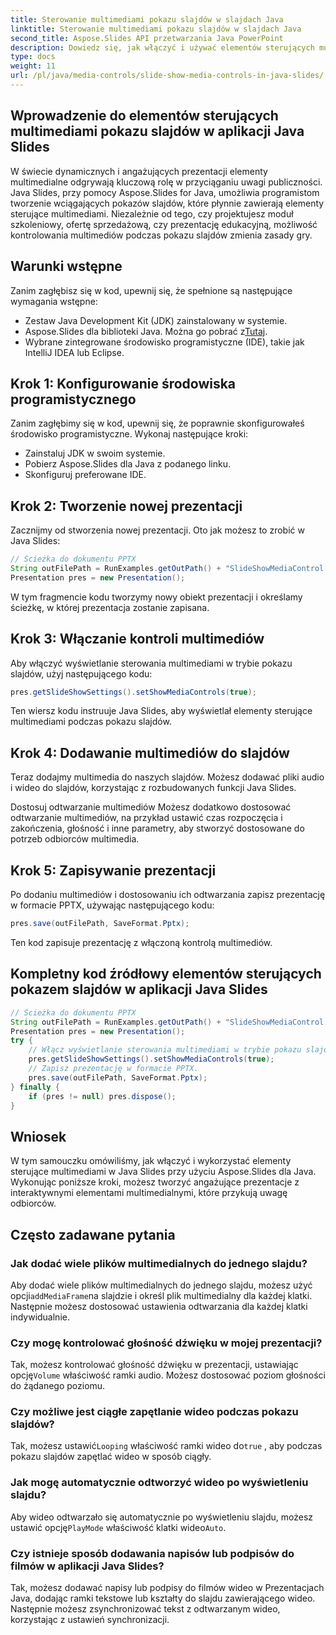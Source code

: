 ```yaml
---
title: Sterowanie multimediami pokazu slajdów w slajdach Java
linktitle: Sterowanie multimediami pokazu slajdów w slajdach Java
second_title: Aspose.Slides API przetwarzania Java PowerPoint
description: Dowiedz się, jak włączyć i używać elementów sterujących multimediami w slajdach Java za pomocą Aspose.Slides dla Java. Ulepsz swoje prezentacje za pomocą elementów sterujących multimediami.
type: docs
weight: 11
url: /pl/java/media-controls/slide-show-media-controls-in-java-slides/
---
```


## Wprowadzenie do elementów sterujących multimediami pokazu slajdów w aplikacji Java Slides

W świecie dynamicznych i angażujących prezentacji elementy multimedialne odgrywają kluczową rolę w przyciąganiu uwagi publiczności. Java Slides, przy pomocy Aspose.Slides for Java, umożliwia programistom tworzenie wciągających pokazów slajdów, które płynnie zawierają elementy sterujące multimediami. Niezależnie od tego, czy projektujesz moduł szkoleniowy, ofertę sprzedażową, czy prezentację edukacyjną, możliwość kontrolowania multimediów podczas pokazu slajdów zmienia zasady gry.

## Warunki wstępne

Zanim zagłębisz się w kod, upewnij się, że spełnione są następujące wymagania wstępne:

- Zestaw Java Development Kit (JDK) zainstalowany w systemie.
-  Aspose.Slides dla biblioteki Java. Można go pobrać z[Tutaj](https://releases.aspose.com/slides/java/).
- Wybrane zintegrowane środowisko programistyczne (IDE), takie jak IntelliJ IDEA lub Eclipse.

## Krok 1: Konfigurowanie środowiska programistycznego

Zanim zagłębimy się w kod, upewnij się, że poprawnie skonfigurowałeś środowisko programistyczne. Wykonaj następujące kroki:

- Zainstaluj JDK w swoim systemie.
- Pobierz Aspose.Slides dla Java z podanego linku.
- Skonfiguruj preferowane IDE.

## Krok 2: Tworzenie nowej prezentacji

Zacznijmy od stworzenia nowej prezentacji. Oto jak możesz to zrobić w Java Slides:

```java
// Ścieżka do dokumentu PPTX
String outFilePath = RunExamples.getOutPath() + "SlideShowMediaControl.pptx";
Presentation pres = new Presentation();
```

W tym fragmencie kodu tworzymy nowy obiekt prezentacji i określamy ścieżkę, w której prezentacja zostanie zapisana.

## Krok 3: Włączanie kontroli multimediów

Aby włączyć wyświetlanie sterowania multimediami w trybie pokazu slajdów, użyj następującego kodu:

```java
pres.getSlideShowSettings().setShowMediaControls(true);
```

Ten wiersz kodu instruuje Java Slides, aby wyświetlał elementy sterujące multimediami podczas pokazu slajdów.

## Krok 4: Dodawanie multimediów do slajdów

Teraz dodajmy multimedia do naszych slajdów. Możesz dodawać pliki audio i wideo do slajdów, korzystając z rozbudowanych funkcji Java Slides.

Dostosuj odtwarzanie multimediów
Możesz dodatkowo dostosować odtwarzanie multimediów, na przykład ustawić czas rozpoczęcia i zakończenia, głośność i inne parametry, aby stworzyć dostosowane do potrzeb odbiorców multimedia.

## Krok 5: Zapisywanie prezentacji

Po dodaniu multimediów i dostosowaniu ich odtwarzania zapisz prezentację w formacie PPTX, używając następującego kodu:

```java
pres.save(outFilePath, SaveFormat.Pptx);
```

Ten kod zapisuje prezentację z włączoną kontrolą multimediów.

## Kompletny kod źródłowy elementów sterujących pokazem slajdów w aplikacji Java Slides

```java
// Ścieżka do dokumentu PPTX
String outFilePath = RunExamples.getOutPath() + "SlideShowMediaControl.pptx";
Presentation pres = new Presentation();
try {
	// Włącz wyświetlanie sterowania multimediami w trybie pokazu slajdów.
	pres.getSlideShowSettings().setShowMediaControls(true);
	// Zapisz prezentację w formacie PPTX.
	pres.save(outFilePath, SaveFormat.Pptx);
} finally {
	if (pres != null) pres.dispose();
}
```

## Wniosek

W tym samouczku omówiliśmy, jak włączyć i wykorzystać elementy sterujące multimediami w Java Slides przy użyciu Aspose.Slides dla Java. Wykonując poniższe kroki, możesz tworzyć angażujące prezentacje z interaktywnymi elementami multimedialnymi, które przykują uwagę odbiorców.

## Często zadawane pytania

### Jak dodać wiele plików multimedialnych do jednego slajdu?

 Aby dodać wiele plików multimedialnych do jednego slajdu, możesz użyć opcji`addMediaFrame`na slajdzie i określ plik multimedialny dla każdej klatki. Następnie możesz dostosować ustawienia odtwarzania dla każdej klatki indywidualnie.

### Czy mogę kontrolować głośność dźwięku w mojej prezentacji?

 Tak, możesz kontrolować głośność dźwięku w prezentacji, ustawiając opcję`Volume` właściwość ramki audio. Możesz dostosować poziom głośności do żądanego poziomu.

### Czy możliwe jest ciągłe zapętlanie wideo podczas pokazu slajdów?

 Tak, możesz ustawić`Looping` właściwość ramki wideo do`true` , aby podczas pokazu slajdów zapętlać wideo w sposób ciągły.

### Jak mogę automatycznie odtworzyć wideo po wyświetleniu slajdu?

 Aby wideo odtwarzało się automatycznie po wyświetleniu slajdu, możesz ustawić opcję`PlayMode` właściwość klatki wideo`Auto`.

### Czy istnieje sposób dodawania napisów lub podpisów do filmów w aplikacji Java Slides?

Tak, możesz dodawać napisy lub podpisy do filmów wideo w Prezentacjach Java, dodając ramki tekstowe lub kształty do slajdu zawierającego wideo. Następnie możesz zsynchronizować tekst z odtwarzanym wideo, korzystając z ustawień synchronizacji.
